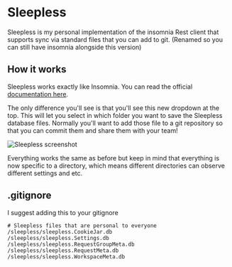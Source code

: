 # Sleepless

Sleepless is my personal implementation of the insomnia Rest client that supports sync via standard files that you can add to git. (Renamed so you can still have insomnia alongside this version)

## How it works

Sleepless works exactly like Insomnia. You can read the official [documentation here](Insomnia.md).

The only difference you'll see is that you'll see this new dropdown at the top. This will let you select in which folder you want to save the Sleepless database files. Normally you'll want to add those file to a git repository so that you can commit them and share them with your team!

![Sleepless screenshot](https://i.ibb.co/s2ypQjv/Screen-Shot-2019-12-23-at-11-30-37-AM.png)

Everything works the same as before but keep in mind that everything is now specific to a directory, which means different directories can observe different settings and etc.

## .gitignore

I suggest adding this to your gitignore

```
# Sleepless files that are personal to everyone
/sleepless/sleepless.CookieJar.db
/sleepless/sleepless.Settings.db
/sleepless/sleepless.RequestGroupMeta.db
/sleepless/sleepless.RequestMeta.db
/sleepless/sleepless.WorkspaceMeta.db
```
